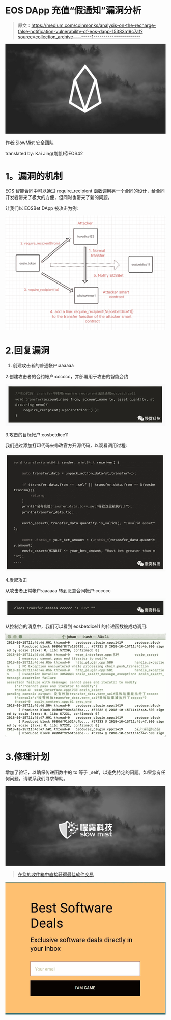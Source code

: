 # EOS DApp 充值“假通知”漏洞分析

> 原文：<https://medium.com/coinmonks/analysis-on-the-recharge-false-notification-vulnerability-of-eos-dapp-15383a19c7af?source=collection_archive---------1----------------------->

![](img/f881766b688706a6cc32516742cd6128.png)

作者:SlowMist 安全团队

translated by: Kai Jing(荆凯)@EOS42

# **1。漏洞的机制**

EOS 智能合同中可以通过 require_recipient 函数调用另一个合同的设计，给合同开发者带来了极大的方便，但同时也带来了新的问题。

让我们以 EOSBet DApp 被攻击为例:

![](img/1d4635935b28bba5705b4f744dfb2936.png)

# 2.回复漏洞

1.  创建攻击者的普通帐户:aaaaaa

2.创建攻击者的合约帐户:cccccc，并部署用于攻击的智能合约

![](img/5664656c49e14f4b5a0e305db48e86bb.png)

3.攻击的目标帐户:eosbetdice11

我们通过添加打印代码来修改官方开源代码，以观看调用过程:

![](img/7e925484e0fab5eb430a992234997faa.png)

4.发起攻击

从攻击者正常帐户:aaaaaa 转到恶意合同帐户:cccccc

![](img/d422c87f9052067ee3f2a1d053eeb099.png)

从控制台的消息中，我们可以看到 eosbetdice11 的传递函数被成功调用:

![](img/fa4843d717b103bee6e1f077853a71f3.png)

# 3.修理计划

增加了验证，以确保传递函数中的 to 等于 _self，以避免特定的问题。如果您有任何问题，请联系我们寻求帮助。

![](img/e512862ecbaaf6c9a1e058203ea665a1.png)

> [在您的收件箱中直接获得最佳软件交易](https://coincodecap.com/?utm_source=coinmonks)

[![](img/7c0b3dfdcbfea594cc0ae7d4f9bf6fcb.png)](https://coincodecap.com/?utm_source=coinmonks)